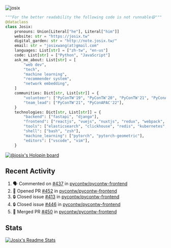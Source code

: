 ![josix](https://komarev.com/ghpvc/?username=josix)
```python
"""For the better readability the following code is not runnable😆"""
@dataclass
class Josix:
    pronouns: Union[Literal["he"], Literal["him"]]
    website: str = "https://josix.tw"
    digital_garden: str = "http://note.josix.tw/"
    email: str = "josixwang(at)gmail.com"
    languages: List[str] = ["zh-tw", "en-us"]
    code: List[str] = ["Python", "JavaScript"]
    ask_me_about: List[str] = [
        "web dev",
        "tech",
        "machine learning",
        "recommender system",
        "network embedding",
    ]
    communities: Dict[str, List[str]] = {
        "volunteer": ["PyConTW'19", "PyConTW'20", "PyConTW'21", "PyConAPAC'22"],
        "team_lead": ["PyConTW'21", "PyConAPAC'22"],
    }
    technologies: Dict[str, List[str]] = {
        "backend": ["fastapi", "django"],
        "frontend": ["reactjs", "vuejs", "nuxtjs", "redux", "webpack", "tailwindcss"],
        "tools": ["elasticsearch", "clickhouse", "redis", "kubernetes", "docker"],
        "shell": ["bash", "zsh"],
        "machine_learning": ["pytorch", "pytorch-geometric"],
        "editors": ["vscode", "vim"],
    }
```
[![@josix's Holopin board](https://holopin.io/api/user/board?user=josix)](https://holopin.io/@josix)

## Recent Activity
<!--START_SECTION:activity-->
1. 🗣 Commented on [#437](https://github.com/pycontw/pycontw-frontend/pull/437#issuecomment-1694356463) in [pycontw/pycontw-frontend](https://github.com/pycontw/pycontw-frontend)
2. 💪 Opened PR [#452](https://github.com/pycontw/pycontw-frontend/pull/452) in [pycontw/pycontw-frontend](https://github.com/pycontw/pycontw-frontend)
3. 🔒 Closed issue [#413](https://github.com/pycontw/pycontw-frontend/issues/413) in [pycontw/pycontw-frontend](https://github.com/pycontw/pycontw-frontend)
4. 🔒 Closed issue [#446](https://github.com/pycontw/pycontw-frontend/issues/446) in [pycontw/pycontw-frontend](https://github.com/pycontw/pycontw-frontend)
5. 🎉 Merged PR [#450](https://github.com/pycontw/pycontw-frontend/pull/450) in [pycontw/pycontw-frontend](https://github.com/pycontw/pycontw-frontend)
<!--END_SECTION:activity-->



## Stats
[![Josix's Readme Stats](https://github-readme-stats.vercel.app/api?username=josix&show_icons=true&theme=default&count_private=true&card_width=400)](https://github.com/anuraghazra/github-readme-stats)
